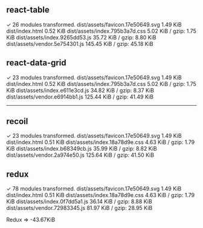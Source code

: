 
## react-table

✓ 26 modules transformed.
dist/assets/favicon.17e50649.svg   1.49 KiB
dist/index.html                    0.52 KiB
dist/assets/index.795b3a7d.css     5.02 KiB / gzip: 1.75 KiB
dist/assets/index.9265dd53.js      35.72 KiB / gzip: 8.80 KiB
dist/assets/vendor.5e754301.js     145.45 KiB / gzip: 45.18 KiB

## react-data-grid

✓ 23 modules transformed.
dist/assets/favicon.17e50649.svg   1.49 KiB
dist/index.html                    0.52 KiB
dist/assets/index.795b3a7d.css     5.02 KiB / gzip: 1.75 KiB
dist/assets/index.e611e3cd.js      34.82 KiB / gzip: 8.37 KiB
dist/assets/vendor.e6914bb1.js     125.44 KiB / gzip: 41.49 KiB

---

## recoil

✓ 23 modules transformed.
dist/assets/favicon.17e50649.svg   1.49 KiB
dist/index.html                    0.51 KiB
dist/assets/index.18a78d9e.css     4.63 KiB / gzip: 1.79 KiB
dist/assets/index.b68349cb.js      35.99 KiB / gzip: 8.82 KiB
dist/assets/vendor.2a974e50.js     125.64 KiB / gzip: 41.50 KiB

## redux

✓ 78 modules transformed.
dist/assets/favicon.17e50649.svg   1.49 KiB
dist/index.html                    0.51 KiB
dist/assets/index.18a78d9e.css     4.63 KiB / gzip: 1.79 KiB
dist/assets/index.0f7dd5a1.js      36.14 KiB / gzip: 8.88 KiB
dist/assets/vendor.72983345.js     81.97 KiB / gzip: 28.95 KiB

Redux => -43.67KiB
